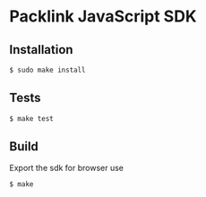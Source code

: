 # Packlink JavaScript SDK

## Installation

```bash
$ sudo make install
```

## Tests

```bash
$ make test
```

## Build
Export the sdk for browser use

```bash
$ make
```

